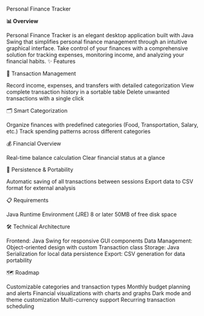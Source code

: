 Personal Finance Tracker


**📊 Overview**



Personal Finance Tracker is an elegant desktop application built with Java Swing that simplifies personal finance management through an intuitive graphical interface. Take control of your finances with a comprehensive solution for tracking expenses, monitoring income, and analyzing your financial habits.
✨ Features

📝 Transaction Management

Record income, expenses, and transfers with detailed categorization
View complete transaction history in a sortable table
Delete unwanted transactions with a single click


🗂️ Smart Categorization

Organize finances with predefined categories (Food, Transportation, Salary, etc.)
Track spending patterns across different categories


💰 Financial Overview

Real-time balance calculation
Clear financial status at a glance


🔄 Persistence & Portability

Automatic saving of all transactions between sessions
Export data to CSV format for external analysis


📋 Requirements

Java Runtime Environment (JRE) 8 or later
50MB of free disk space

🛠️ Technical Architecture

Frontend: Java Swing for responsive GUI components
Data Management: Object-oriented design with custom Transaction class
Storage: Java Serialization for local data persistence
Export: CSV generation for data portability

🗺️ Roadmap

 Customizable categories and transaction types
 Monthly budget planning and alerts
 Financial visualizations with charts and graphs
 Dark mode and theme customization
 Multi-currency support
 Recurring transaction scheduling
